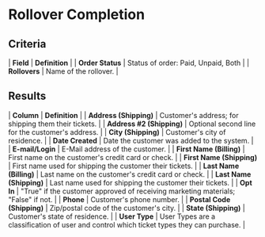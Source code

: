 # Rollover Completion

## Criteria

| **Field** | **Definition** |
| **Order Status** | Status of order: Paid, Unpaid, Both |
| **Rollovers** | Name of the rollover. |

## Results

| **Column** | **Definition** |
| **Address \(Shipping\)** | Customer's address; for shipping them their tickets. |
| **Address \#2 \(Shipping\)** | Optional second line for the customer's address. |
| **City \(Shipping\)** | Customer's city of residence. |
| **Date Created** | Date the customer was added to the system. |
| **E-mail/Login** | E-Mail address of the customer. |
| **First Name \(Billing\)** | First name on the customer's credit card or check. |
| **First Name \(Shipping\)** | First name used for shipping the customer their tickets. |
| **Last Name \(Billing\)** | Last name on the customer's credit card or check. |
| **Last Name \(Shipping\)** | Last name used for shipping the customer their tickets. |
| **Opt In** | "True" if the customer approved of receiving marketing materials; "False" if not. |
| **Phone** | Customer's phone number. |
| **Postal Code \(Shipping\)** | Zip/postal code of the customer's city. |
| **State \(Shipping\)** | Customer's state of residence. |
| **User Type** | User Types are a classification of user and control which ticket types they can purchase. |

